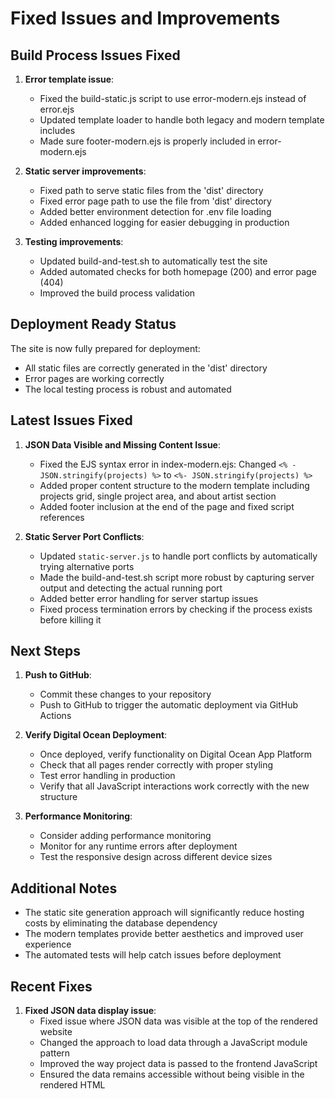 # Fixed Issues and Improvements

## Build Process Issues Fixed

1. **Error template issue**:

   - Fixed the build-static.js script to use error-modern.ejs instead of error.ejs
   - Updated template loader to handle both legacy and modern template includes
   - Made sure footer-modern.ejs is properly included in error-modern.ejs

2. **Static server improvements**:

   - Fixed path to serve static files from the 'dist' directory
   - Fixed error page path to use the file from 'dist' directory
   - Added better environment detection for .env file loading
   - Added enhanced logging for easier debugging in production

3. **Testing improvements**:
   - Updated build-and-test.sh to automatically test the site
   - Added automated checks for both homepage (200) and error page (404)
   - Improved the build process validation

## Deployment Ready Status

The site is now fully prepared for deployment:

- All static files are correctly generated in the 'dist' directory
- Error pages are working correctly
- The local testing process is robust and automated

## Latest Issues Fixed

1. **JSON Data Visible and Missing Content Issue**:

   - Fixed the EJS syntax error in index-modern.ejs: Changed `<% - JSON.stringify(projects) %>` to `<%- JSON.stringify(projects) %>`
   - Added proper content structure to the modern template including projects grid, single project area, and about artist section
   - Added footer inclusion at the end of the page and fixed script references

2. **Static Server Port Conflicts**:

   - Updated `static-server.js` to handle port conflicts by automatically trying alternative ports
   - Made the build-and-test.sh script more robust by capturing server output and detecting the actual running port
   - Added better error handling for server startup issues
   - Fixed process termination errors by checking if the process exists before killing it

## Next Steps

1. **Push to GitHub**:

   - Commit these changes to your repository
   - Push to GitHub to trigger the automatic deployment via GitHub Actions

2. **Verify Digital Ocean Deployment**:

   - Once deployed, verify functionality on Digital Ocean App Platform
   - Check that all pages render correctly with proper styling
   - Test error handling in production
   - Verify that all JavaScript interactions work correctly with the new structure

3. **Performance Monitoring**:
   - Consider adding performance monitoring
   - Monitor for any runtime errors after deployment
   - Test the responsive design across different device sizes

## Additional Notes

- The static site generation approach will significantly reduce hosting costs by eliminating the database dependency
- The modern templates provide better aesthetics and improved user experience
- The automated tests will help catch issues before deployment

## Recent Fixes

1. **Fixed JSON data display issue**:
   - Fixed issue where JSON data was visible at the top of the rendered website
   - Changed the approach to load data through a JavaScript module pattern
   - Improved the way project data is passed to the frontend JavaScript
   - Ensured the data remains accessible without being visible in the rendered HTML
